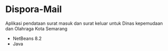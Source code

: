 # Dispora-Mail

Aplikasi pendataan surat masuk dan surat keluar untuk Dinas kepemudaan dan Olahraga Kota Semarang

- NetBeans 8.2
- Java
